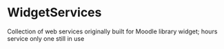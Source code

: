 # WidgetServices
Collection of web services originally built for Moodle library widget; hours service only one still in use
